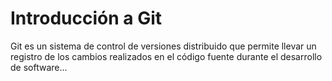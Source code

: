 # Introducción a Git

Git es un sistema de control de versiones distribuido que permite llevar un registro de los cambios realizados en el código fuente durante el desarrollo de software...
